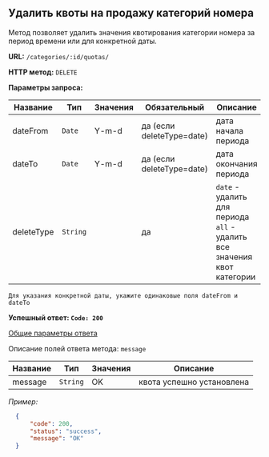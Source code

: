 **Удалить квоты на продажу категорий номера**
-----------------------------------

Метод позволяет удалить значения квотирования категории номера за период времени или для конкретной даты.

**URL:** `/categories/:id/quotas/`

**HTTP метод:** `DELETE`

**Параметры запроса:**

| Название   | Тип      | Значения | Обязательный              | Описание                                                                        |
|------------|----------|----------|---------------------------|---------------------------------------------------------------------------------|
| dateFrom   | `Date`   | Y-m-d    | да (если deleteType=date) | дата начала периода                                                             |
| dateTo     | `Date`   | Y-m-d    | да (если deleteType=date) | дата окончания периода                                                          |
| deleteType | `String` |          | да                        | `date` - удалить для периода <br/> `all` -  удалить все значения квот категории |

    Для указания конкретной даты, укажите одинаковые поля dateFrom и dateTo


**Успешный ответ: `Code: 200`**

[Общие параметры ответа](../../main.response.md)

Описание полей ответа метода: `message`

| Название         | Тип       | Значения | Описание                    |
|------------------|-----------|----------|-----------------------------|
| message          | `String`  | OK       | квота успешно установлена   |

_Пример:_

```json
  {
      "code": 200,
      "status": "success",
      "message": "OK"
  }
```
